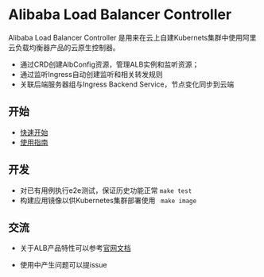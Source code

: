 # Alibaba Load Balancer Controller

Alibaba Load Balancer Controller 是用来在云上自建Kubernets集群中使用阿里云负载均衡器产品的云原生控制器。

- 通过CRD创建AlbConfig资源，管理ALB实例和监听资源；
- 通过监听Ingress自动创建监听和相关转发规则
- 关联后端服务器组与Ingress Backend Service，节点变化同步到云端



## 开始

- [快速开始]( )
- [使用指南]()



## 开发



- 对已有用例执行e2e测试，保证历史功能正常 `make test` 
- 构建应用镜像以供Kubernetes集群部署使用 ` make image` 



## 交流



- 关于ALB产品特性可以参考[官网文档](https://help.aliyun.com/document_detail/196881.html)

- 使用中产生问题可以提issue
